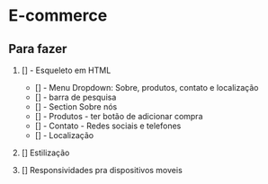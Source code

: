 # E-commerce

## Para fazer

1. [] - Esqueleto em HTML
   * [] - Menu Dropdown: Sobre, produtos, contato e localização
   * [] - barra de pesquisa
   * [] - Section Sobre nós
   * [] - Produtos - ter botão de adicionar compra
   * [] - Contato - Redes sociais  e telefones
   * [] - Localização

2. [] Estilização
3. [] Responsividades pra dispositivos moveis
